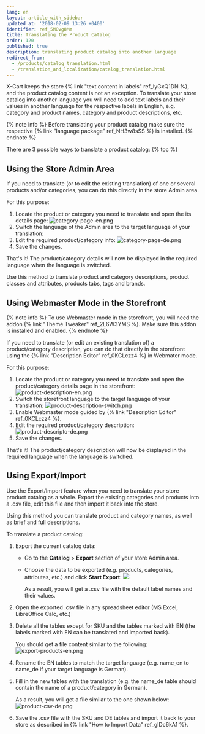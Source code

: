 ```yaml
---
lang: en
layout: article_with_sidebar
updated_at: '2018-02-09 13:26 +0400'
identifier: ref_5MQvg8Mm
title: Translating the Product Catalog
order: 120
published: true
description: translating product catalog into another language
redirect_from:
  - /products/catalog_translation.html
  - /translation_and_localization/catalog_translation.html
---
```

X-Cart keeps the store {% link "text content in labels" ref_IyGxQ1DN %}, and the product catalog content is not an exception. To translate your store catalog into another language you will need to add text labels and their values in another language for the respective labels in English, e.g. category and product names, category and product descriptions, etc. 

{% note info %}
Before translating your product catalog make sure the respective {% link "language package" ref_NH3w8sSS %} is installed.
{% endnote %}

There are 3 possible ways to translate a product catalog:
{% toc %}

## Using the Store Admin Area

If you need to translate (or to edit the existing translation) of one or several products and/or categories, you can do this directly in the store Admin area.

For this purpose:
1. Locate the product or category you need to translate and open the its details page:
   ![category-page-en.png]({{site.baseurl}}/attachments/ref_5MQvg8Mm/category-page-en.png)
2. Switch the language of the Admin area to the target language of your translation:
3. Edit the required product/category info:
   ![category-page-de.png]({{site.baseurl}}/attachments/ref_5MQvg8Mm/category-page-de.png)
4. Save the changes.

That's it! The product/category details will now be displayed in the required language when the language is switched. 

Use this method to translate product and category descriptions, product classes and attributes, products tabs, tags and brands.

## Using Webmaster Mode in the Storefront

{% note info %}
To use Webmaster mode in the storefront, you will need the addon {% link "Theme Tweaker" ref_2L6W3YMS %}. Make sure this addon is installed and enabled.
{% endnote %}

If you need to translate (or edit an existing translation of) a product/category description, you can do that directly in the storefront using the {% link "Description Editor" ref_0KCLczz4 %} in Webmater mode.

For this purpose:
1. Locate the product or category you need to translate and open the product/category details page in the storefront:
   ![product-description-en.png]({{site.baseurl}}/attachments/ref_5MQvg8Mm/product-description-en.png)
2. Switch the storefront language to the target language of your translation:
   ![product-description-switch.png]({{site.baseurl}}/attachments/ref_5MQvg8Mm/product-description-switch.png)
3. Enable Webmaster mode guided by {% link "Description Editor" ref_0KCLczz4 %}.
4. Edit the required product/category description:
   ![product-descripto-de.png]({{site.baseurl}}/attachments/ref_5MQvg8Mm/product-descripto-de.png)
5. Save the changes.

That's it! The product/category description will now be displayed in the required language when the language is switched. 

## Using Export/Import 

Use the Export/Import feature when you need to translate your store product catalog as a whole. Export the existing categories and products into a .csv file, edit this file and then import it back into the store. 

Using this method you can translate product and category names, as well as brief and full descriptions.
  
To translate a product catalog:

1. Export the current catalog data:
   * Go to the **Catalog** > **Export** section of your store Admin area.
   * Choose the data to be exported (e.g. products, categories, attributes, etc.) and click **Start Export**:
     ![]({{site.baseurl}}/attachments/ref_5MQvg8Mm/export.png)
   
      As a result, you will get a .csv file with the default label names and their values.
   
2. Open the exported .csv file in any spreadsheet editor (MS Excel, LibreOffice Calc, etc.)

3. Delete all the tables except for SKU and the tables marked with EN (the labels marked with EN can be translated and imported back).
   
   You should get a file content similar to the following:
   ![export-products-en.png]({{site.baseurl}}/attachments/ref_5MQvg8Mm/export-products-en.png)
   
4. Rename the EN tables to match the target language (e.g. name_en to name_de if your target language is German).

5. Fill in the new tables with the translation (e.g. the name_de table should contain the name of a product/category in German). 
   
   As a result, you will get a file similar to the one shown below:
   ![product-csv-de.png]({{site.baseurl}}/attachments/ref_5MQvg8Mm/product-csv-de.png)

6. Save the .csv file with the SKU and DE tables and import it back to your store as described in {% link "How to Import Data" ref_glDc6kA1 %}.
